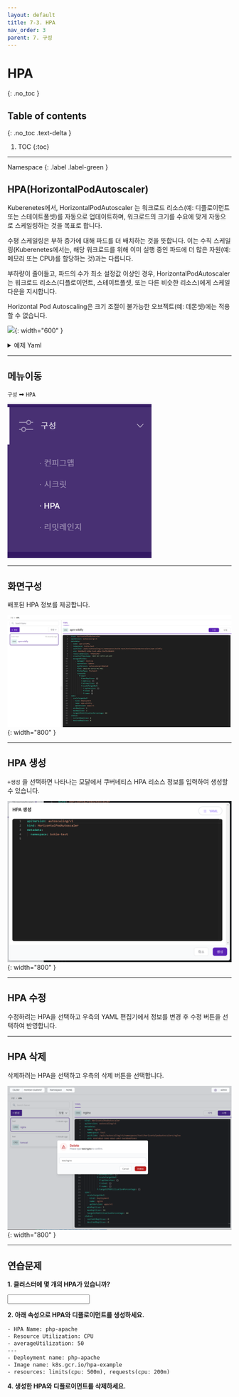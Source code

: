 ```yaml
---
layout: default
title: 7-3. HPA
nav_order: 3
parent: 7. 구성
---
```


# HPA
{: .no_toc }

## Table of contents
{: .no_toc .text-delta }

1. TOC
{:toc}

---

<div class="code-example" markdown="1">
Namespace
{: .label .label-green }
</div>

## HPA(HorizontalPodAutoscaler)
Kuberenetes에서, HorizontalPodAutoscaler 는 워크로드 리소스(예: 디플로이먼트 또는 스테이트풀셋)를 자동으로 업데이트하며, 워크로드의 크기를 수요에 맞게 자동으로 스케일링하는 것을 목표로 합니다.

수평 스케일링은 부하 증가에 대해 파드를 더 배치하는 것을 뜻합니다. 이는 수직 스케일링(Kuberenetes에서는, 해당 워크로드를 위해 이미 실행 중인 파드에 더 많은 자원(예: 메모리 또는 CPU)를 할당하는 것)과는 다릅니다.

부하량이 줄어들고, 파드의 수가 최소 설정값 이상인 경우, HorizontalPodAutoscaler는 워크로드 리소스(디플로이먼트, 스테이트풀셋, 또는 다른 비슷한 리소스)에게 스케일 다운을 지시합니다.

Horizontal Pod Autoscaling은 크기 조절이 불가능한 오브젝트(예: 데몬셋)에는 적용할 수 없습니다.

![](https://d33wubrfki0l68.cloudfront.net/4fe1ef7265a93f5f564bd3fbb0269ebd10b73b4e/1775d/images/docs/horizontal-pod-autoscaler.svg){: width="600" }

<details>
<summary>예제 Yaml</summary>
  
{% highlight yaml %}

apiVersion: autoscaling/v2
kind: HorizontalPodAutoscaler
metadata:
  name: php-apache
spec:
  scaleTargetRef:
    apiVersion: apps/v1
    kind: Deployment
    name: php-apache
  minReplicas: 1
  maxReplicas: 10
  metrics:
  - type: Resource
    resource:
      name: cpu
      target:
        type: Utilization
        averageUtilization: 50
{% endhighlight %}
   
</details>

---

## 메뉴이동
`구성` ➡ `HPA`

![config-003.png](/assets/images/config/config-003.png)

---

## 화면구성
배포된 HPA 정보를 제공합니다.

![config-007.png](/assets/images/config/config-007.png){: width="800" }

---

## HPA 생성
`+생성` 을 선택하면 나타나는 모달에서 쿠버네티스 HPA 리소스 정보를 입력하여 생성할 수 있습니다.

![config-008.png](/assets/images/config/config-008.png){: width="800" }

---

## HPA 수정
수정하려는 HPA을 선택하고 우측의 YAML 편집기에서 정보를 변경 후 수정 버튼을 선택하여 반영합니다.

---

## HPA 삭제

삭제하려는 HPA을 선택하고 우측의 삭제 버튼을 선택합니다.

![hpa-delete.png](/assets/images/config/hpa-delete.png){: width="800" }

---
## 연습문제

**1. 클러스터에 몇 개의 HPA가 있습니까?**

<input />

**2. 아래 속성으로 HPA와 디플로이먼트를 생성하세요.**

```
- HPA Name: php-apache
- Resource Utilization: CPU
- averageUtilization: 50
---
- Deployment name: php-apache
- Image name: k8s.gcr.io/hpa-example
- resources: limits(cpu: 500m), requests(cpu: 200m)
```


**4. 생성한 HPA와 디플로이먼트를 삭제하세요.**